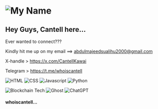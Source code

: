 # ![My Name](https://img.shields.io/badge/Cantell-Kawai-blue) 

 ## Hey Guys, Cantell here...
  Ever wanted to connect???
  
  Kindly hit me up on my email ==> abdulmajeedsualihu2000@gmail.com
  
  X-handle > https://x.com/CantellKawai

  Telegram > https://t.me/whoiscantell

![HTML](https://cdn-icons-png.flaticon.com/128/174/174854.png)
![CSS](https://cdn-icons-png.flaticon.com/128/732/732190.png)
![Javascript](https://cdn-icons-png.flaticon.com/128/5968/5968292.png)
![Python](https://cdn-icons-png.flaticon.com/128/5968/5968350.png)
  
![Blockchain Tech](https://img.shields.io/badge/Blockchain.com-121D33?logo=blockchaindotcom&logoColor=fff&style=for-the-badge) ![Ghost](https://img.shields.io/badge/Ghost-000?style=for-the-badge&logo=ghost&logoColor=yellow) ![ChatGPT](https://img.shields.io/badge/ChatGPT-74aa9c?style=for-the-badge&logo=openai&logoColor=white)


#### whoiscantell...
